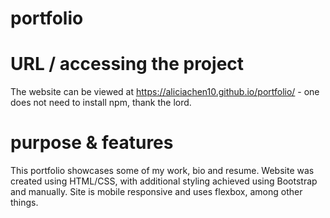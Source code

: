# portfolio

# URL / accessing the project
The website can be viewed at https://aliciachen10.github.io/portfolio/ - one does not need to install npm, thank the lord. 

# purpose & features
This portfolio showcases some of my work, bio and resume. Website was created using HTML/CSS, with additional styling achieved using Bootstrap and manually. Site is mobile responsive and uses flexbox, among other things. 
